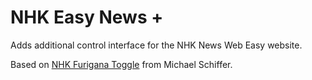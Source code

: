 # NHK Easy News +
Adds additional control interface for the NHK News Web Easy website.

Based on [NHK Furigana Toggle](https://openuserjs.org/scripts/gingerbreadbot/NHK_Furigana_Toggle) from Michael Schiffer.
